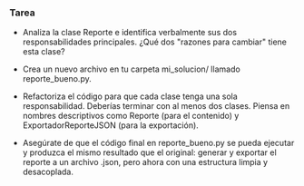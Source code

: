 ### **Tarea**

- Analiza la clase Reporte e identifica verbalmente sus dos responsabilidades principales. ¿Qué dos "razones para cambiar" tiene esta clase?

- Crea un nuevo archivo en tu carpeta mi_solucion/ llamado reporte_bueno.py.

- Refactoriza el código para que cada clase tenga una sola responsabilidad. Deberías terminar con al menos dos clases. Piensa en nombres descriptivos como Reporte (para el contenido) y ExportadorReporteJSON (para la exportación).

- Asegúrate de que el código final en reporte_bueno.py se pueda ejecutar y produzca el mismo resultado que el original: generar y exportar el reporte a un archivo .json, pero ahora con una estructura limpia y desacoplada.